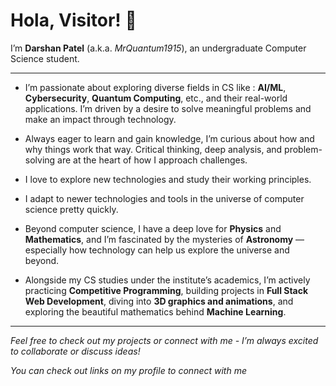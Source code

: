 # Hola, Visitor! 👋  
I’m **Darshan Patel** (a.k.a. *MrQuantum1915*), an undergraduate Computer Science student.

---

- I’m passionate about exploring diverse fields in CS like : **AI/ML**, **Cybersecurity**, **Quantum Computing**, etc., and their real-world applications. I’m driven by a desire to solve meaningful problems and make an impact through technology.

- Always eager to learn and gain knowledge, I’m curious about how and why things work that way. Critical thinking, deep analysis, and problem-solving are at the heart of how I approach challenges.

- I love to explore new technologies and study their working principles.

- I adapt to newer technologies and tools in the universe of computer science pretty quickly.

- Beyond computer science, I have a deep love for **Physics** and **Mathematics**, and I’m fascinated by the mysteries of **Astronomy** — especially how technology can help us explore the universe and beyond.

- Alongside my CS studies under the institute’s academics, I’m actively practicing **Competitive Programming**, building projects in **Full Stack Web Development**, diving into **3D graphics and animations**, and exploring the beautiful mathematics behind **Machine Learning**.

---

*Feel free to check out my projects or connect with me - I’m always excited to collaborate or discuss ideas!*

*You can check out links on my profile to connect with me*
